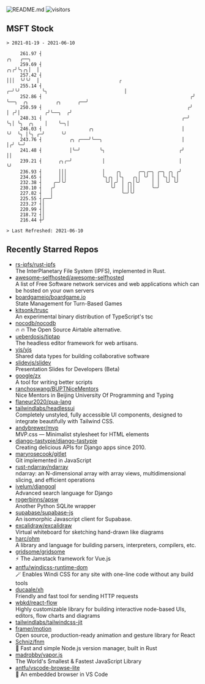 ![README.md](https://github.com/Gerhut/Gerhut/workflows/README.md/badge.svg)
![visitors](https://visitors.vercel.app/Gerhut/Gerhut?token=8cf69d1f6813d272ef062726b6070c9be4ff72038cfe5a7ded7384a8da65d866)

## MSFT Stock

```
> 2021-01-19 - 2021-06-10

     261.97 ┤                                                            ╭╮   ╭──╮                               
     259.69 ┤                                                         ╭╮╭╯╰╮╭╮│  │                               
     257.42 ┤                                                         │││  ╰╯╰╯  │                             ╭ 
     255.14 ┤                                                       ╭─╯╰╯        ╰╮                            │ 
     252.86 ┤                                                      ╭╯             ╰──╮  ╭╮          ╭╮      ╭──╯ 
     250.59 ┤                                                     ╭╯                 │ ╭╯│         ╭╯╰──╮  ╭╯    
     248.31 ┤                                                   ╭─╯                  ╰╮│ ╰╮  ╭╮    │    ╰─╮│     
     246.03 ┤                 ╭╮                                │                     ╰╯  ╰╮ │╰╮ ╭─╯      ╰╯     
     243.76 ┤          ╭╮ ╭───╯╰──╮                             │                          │╭╯ ╰─╯               
     241.48 ┤          │╰─╯       ╰╮                           ╭╯                          ││                    
     239.21 ┤      ╭╮╭─╯           │                           │                           ╰╯                    
     236.93 ┤      │││             │    ╭╮      ╭─╮╭─╮ ╭─╮ ╭╮ ╭╯                                                 
     234.65 ┤      │││             ╰╮╭╮ │╰╮   ╭╮│ ╰╯ │ │ ╰╮│╰╮│                                                  
     232.38 ┤    ╭─╯╰╯              ╰╯│╭╯ │ ╭╮│╰╯    │ │  ╰╯ ╰╯                                                  
     230.10 ┤   ╭╯                    ╰╯  │ │││      ╰─╯                                                         
     227.82 ┤   │                         ╰─╯╰╯                                                                  
     225.55 ┤╭──╯                                                                                                
     223.27 ┤│                                                                                                   
     220.99 ┤│                                                                                                   
     218.72 ┤│                                                                                                   
     216.44 ┼╯                                                                                                   

> Last Refreshed: 2021-06-10
```

## Recently Starred Repos

- [rs-ipfs/rust-ipfs](https://github.com/rs-ipfs/rust-ipfs)  
  The InterPlanetary File System (IPFS), implemented in Rust.
- [awesome-selfhosted/awesome-selfhosted](https://github.com/awesome-selfhosted/awesome-selfhosted)  
  A list of Free Software network services and web applications which can be hosted on your own servers
- [boardgameio/boardgame.io](https://github.com/boardgameio/boardgame.io)  
  State Management for Turn-Based Games
- [kitsonk/trusc](https://github.com/kitsonk/trusc)  
  An experimental binary distribution of TypeScript's tsc
- [nocodb/nocodb](https://github.com/nocodb/nocodb)  
  🔥 🔥  The Open Source Airtable alternative. 
- [ueberdosis/tiptap](https://github.com/ueberdosis/tiptap)  
  The headless editor framework for web artisans.
- [yjs/yjs](https://github.com/yjs/yjs)  
  Shared data types for building collaborative software
- [slidevjs/slidev](https://github.com/slidevjs/slidev)  
  Presentation Slides for Developers (Beta)
- [google/zx](https://github.com/google/zx)  
  A tool for writing better scripts
- [ranchoswang/BUPTNiceMentors](https://github.com/ranchoswang/BUPTNiceMentors)  
  Nice Mentors in Beijing University Of Programming and Typing 
- [flaneur2020/pua-lang](https://github.com/flaneur2020/pua-lang)  
- [tailwindlabs/headlessui](https://github.com/tailwindlabs/headlessui)  
  Completely unstyled, fully accessible UI components, designed to integrate beautifully with Tailwind CSS.
- [andybrewer/mvp](https://github.com/andybrewer/mvp)  
  MVP.css — Minimalist stylesheet for HTML elements
- [django-tastypie/django-tastypie](https://github.com/django-tastypie/django-tastypie)  
  Creating delicious APIs for Django apps since 2010.
- [maryrosecook/gitlet](https://github.com/maryrosecook/gitlet)  
  Git implemented in JavaScript
- [rust-ndarray/ndarray](https://github.com/rust-ndarray/ndarray)  
  ndarray: an N-dimensional array with array views, multidimensional slicing, and efficient operations
- [ivelum/djangoql](https://github.com/ivelum/djangoql)  
  Advanced search language for Django
- [rogerbinns/apsw](https://github.com/rogerbinns/apsw)  
  Another Python SQLite wrapper
- [supabase/supabase-js](https://github.com/supabase/supabase-js)  
  An isomorphic Javascript client for Supabase.
- [excalidraw/excalidraw](https://github.com/excalidraw/excalidraw)  
  Virtual whiteboard for sketching hand-drawn like diagrams
- [harc/ohm](https://github.com/harc/ohm)  
  A library and language for building parsers, interpreters, compilers, etc.
- [gridsome/gridsome](https://github.com/gridsome/gridsome)  
  ⚡️ The Jamstack framework for Vue.js
- [antfu/windicss-runtime-dom](https://github.com/antfu/windicss-runtime-dom)  
  🪄 Enables Windi CSS for any site with one-line code without any build tools 
- [ducaale/xh](https://github.com/ducaale/xh)  
  Friendly and fast tool for sending HTTP requests
- [wbkd/react-flow](https://github.com/wbkd/react-flow)  
  Highly customizable library for building interactive node-based UIs, editors, flow charts and diagrams 
- [tailwindlabs/tailwindcss-jit](https://github.com/tailwindlabs/tailwindcss-jit)  
- [framer/motion](https://github.com/framer/motion)  
  Open source, production-ready animation and gesture library for React
- [Schniz/fnm](https://github.com/Schniz/fnm)  
  🚀 Fast and simple Node.js version manager, built in Rust
- [madrobby/vapor.js](https://github.com/madrobby/vapor.js)  
  The World's Smallest & Fastest JavaScript Library
- [antfu/vscode-browse-lite](https://github.com/antfu/vscode-browse-lite)  
  🚀 An embedded browser in VS Code
